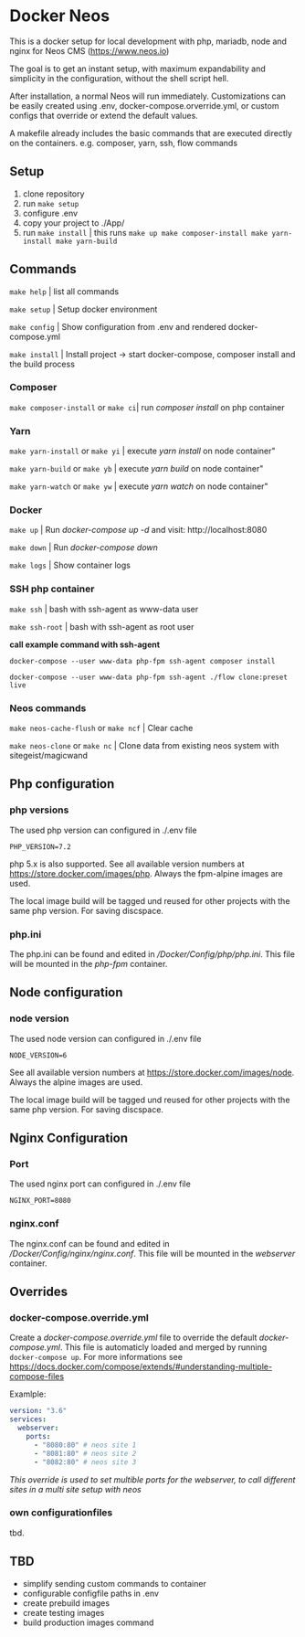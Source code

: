 # Docker Neos

This is a docker setup for local development with php, mariadb, node and nginx for Neos CMS (https://www.neos.io)

The goal is to get an instant setup, with maximum expandability and simplicity in the configuration, without the shell script hell.

After installation, a normal Neos will run immediately. Customizations can be easily created using .env, docker-compose.orverride.yml, or custom configs that override or extend the default values.

A makefile already includes the basic commands that are executed directly on the containers. e.g. composer, yarn, ssh, flow commands

## Setup

1. clone repository
2. run ```make setup```
3. configure .env
5. copy your project to ./App/
5. run ```make install``` | this runs ```make up make composer-install make yarn-install make yarn-build```

## Commands

```make help``` | list all commands

```make setup``` | Setup docker environment

```make config``` | Show configuration from .env and rendered docker-compose.yml

```make install``` | Install project -> start docker-compose, composer install and the build process

### Composer

```make composer-install``` or ```make ci```| run _composer install_ on php container

### Yarn

```make yarn-install``` or ```make yi``` | execute _yarn install_ on node container"

```make yarn-build``` or ```make yb``` | execute _yarn build_ on node container"

```make yarn-watch``` or ```make yw``` | execute _yarn watch_ on node container"

### Docker

```make up``` | Run _docker-compose up -d_ and visit: http://localhost:8080

```make down``` | Run _docker-compose down_

```make logs``` | Show container logs

### SSH php container

```make ssh``` | bash with ssh-agent as www-data user

```make ssh-root``` | bash with ssh-agent as root user

**call example command with ssh-agent**

```docker-compose --user www-data php-fpm ssh-agent composer install```

```docker-compose --user www-data php-fpm ssh-agent ./flow clone:preset live```

### Neos commands

```make neos-cache-flush``` or ```make ncf``` | Clear cache

```make neos-clone``` or ```make nc``` | Clone data from existing neos system with sitegeist/magicwand

## Php configuration

### php versions

The used php version can configured in ./.env file

```PHP_VERSION=7.2```

php 5.x is also supported. See all available version numbers at https://store.docker.com/images/php. Always the fpm-alpine images are used.

The local image build will be tagged und reused for other projects with the same php version. For saving discspace.

### php.ini

The php.ini can be found and edited in _/Docker/Config/php/php.ini_. This file will be mounted in the _php-fpm_ container.

## Node configuration

### node version

The used node version can configured in ./.env file

```NODE_VERSION=6```

See all available version numbers at https://store.docker.com/images/node. Always the alpine images are used.

The local image build will be tagged und reused for other projects with the same php version. For saving discspace.

## Nginx Configuration

### Port

The used nginx port can configured in ./.env file

```NGINX_PORT=8080```

### nginx.conf

The nginx.conf can be found and edited in _/Docker/Config/nginx/nginx.conf_. This file will be mounted in the _webserver_ container.

## Overrides

### docker-compose.override.yml

Create a _docker-compose.override.yml_ file to override the default _docker-compose.yml_. This file is automaticly loaded and merged by running ```docker-compose up```. For more informations see https://docs.docker.com/compose/extends/#understanding-multiple-compose-files

Examlple:

```yaml
version: "3.6"
services:
  webserver:
    ports:
      - "8080:80" # neos site 1
      - "8081:80" # neos site 2
      - "8082:80" # neos site 3
```
_This override is used to set multible ports for the webserver, to call different sites in a multi site setup with neos_


### own configurationfiles

tbd.

## TBD

- simplify sending custom commands to container
- configurable configfile paths in .env
- create prebuild images
- create testing images
- build production images command
